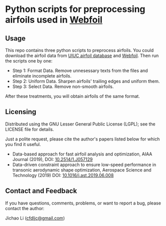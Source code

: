 # Python scripts for preprocessing airfoils used in [Webfoil](http://mdolab.engin.umich.edu/webfoil)

## Usage
This repo contains three python scripts to preprocess airfoils.
You could download the airfoil data from [UIUC airfoil database](http://m-selig.ae.illinois.edu/ads/coord_database.html) and [Webfoil](http://mdolab.engin.umich.edu/webfoil). Then run the scripts one by one:

- Step 1: Format Data. Remove unnesessary texts from the files and eliminate incomplete airfoils.
- Step 2: Uniform Data. Sharpen airfoils' trailing edges and uniform them.
- Step 3: Select Data. Remove non-smooth airfoils.

After these treatments, you will obtain airfoils of the same format.

## Licensing
Distributed using the GNU Lesser General Public License (LGPL); see the LICENSE file for details.

Just a polite request, please cite the author's papers listed below for which you find it useful.

- Data-based approach for fast airfoil analysis and optimization, AIAA Journal (2019), DOI: [10.2514/1.J057129](https://doi.org/10.2514/1.J057129)
- Data-driven constraint approach to ensure low-speed performance in transonic aerodynamic shape optimization, Aerospace Science and Technology (2019) DOI: [10.1016/j.ast.2019.06.008](https://doi.org/10.1016/j.ast.2019.06.008)

## Contact and Feedback
If you have questions, comments, problems, or want to report a bug, please contact the author:

Jichao Li (cfdljc@gmail.com)




